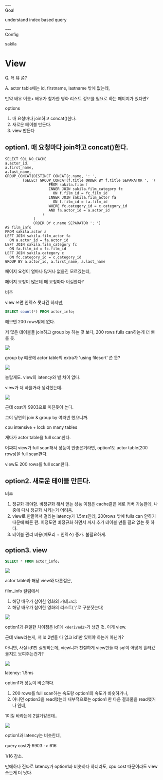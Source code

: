 ---\
Goal


understand index based query



---\
Config


sakila



# View

Q. 왜 뷰 씀?

A. actor table에는 id, firstname, lastname 밖에 없는데,

만약 배우 이름+ 배우가 참가한 영화 리스트 정보를 필요로 하는 페이지가 있다면?

options
1. 매 요청마다 join하고 concat()한다.
2. 새로운 테이블 만든다.
3. view 만든다

## option1. 매 요청마다 join하고 concat()한다.

```
SELECT SQL_NO_CACHE
a.actor_id,
a.first_name,
a.last_name,
GROUP_CONCAT(DISTINCT CONCAT(c.name, ': ',
		(SELECT GROUP_CONCAT(f.title ORDER BY f.title SEPARATOR ', ')
                    FROM sakila.film f
                    INNER JOIN sakila.film_category fc
                      ON f.film_id = fc.film_id
                    INNER JOIN sakila.film_actor fa
                      ON f.film_id = fa.film_id
                    WHERE fc.category_id = c.category_id
                    AND fa.actor_id = a.actor_id
                 )
             )
             ORDER BY c.name SEPARATOR '; ')
AS film_info
FROM sakila.actor a
LEFT JOIN sakila.film_actor fa
  ON a.actor_id = fa.actor_id
LEFT JOIN sakila.film_category fc
  ON fa.film_id = fc.film_id
LEFT JOIN sakila.category c
  ON fc.category_id = c.category_id
GROUP BY a.actor_id, a.first_name, a.last_name
```

페이지 요청이 얼마나 많거나 없을진 모르겠는데,

페이지 요청이 많은데 매 요청마다 이걸한다?

비추

view 쓰면 인덱스 못타긴 하지만,

```sql
SELECT count(*) FROM actor_info;
```

해보면 200 rows밖에 없다.

저 많은 테이블들 join하고 group by 하는 것 보다, 200 rows fulls can하는게 더 빠를 듯.

![](images/2023-05-01-22-55-49.png)

group by 떄문에 actor table의 extra가 'using filesort' 쓴 듯?

![](images/2023-05-01-23-03-10.png)

놀랍게도. view의 latency와 별 차이 없다.

view가 더 빠를거라 생각했는데..



![](images/2023-05-01-22-55-26.png)

근데 cost가 9903으로 미친듯이 높다.

그야 당연히 join & group by 여러번 했으니까.

cpu intensive + lock on many tables

게다가 actor table을 full scan한다.

어짜피 view가 full scan해서 성능이 안좋은거라면, option1도 actor table(200 rows)을 full scan한다.

view도 200 rows를 full scan한다.


## option2. 새로운 테이블 만든다.

비추
1. 정규화 깨야함. 비정규화 해서 얻는 성능 이점은 cache같은 애로 커버 가능한데, 나중에 다시 정규화 시키는거 어려움.
2. view로 만들어서 걸리는 latency가 1.5ms인데, 200rows 밖에 fulls can 안하기 때문에 빠른 편. 이정도면 비정규화 하면서 까지 추가 테이블 만들 필요 없는 듯 하다.
3. 테이블 관리 비용(메모리 + 인덱스) 증가. 불필요하게.

## option3. view
```sql
SELECT * FROM actor_info;
```

![](images/2023-05-01-22-48-03.png)

actor table과 해당 view와 다른점은,

film_info 컬럼에서
1. 해당 배우가 참여한 영화의 카테고리:
2. 해당 배우가 참여한 영화의 리스트(';'로 구분짓는다)


![](images/2023-05-01-23-14-06.png)

option1과 유일한 차이점은 id1에 `<derived2>`가 생긴 것. 이게 view.

근데 view라는게, 저 id 2번들 다 없고 id1만 있어야 하는거 아닌가?

아니면, 사실 id1만 실행하는데, view니까 친절하게 view만들 때 sql이 어떻게 흘러갔을지도 보여주는건가?


![](images/2023-05-01-22-59-54.png)

latency: 1.5ms

option1과 성능이 비슷하다.

1. 200 rows를 full scan하는 속도랑 option1의 속도가 비슷하거나,
2. 아니면 option3을 read했는데 내부적으로는 option1 한 다음 결과물을 read했거나 인데,

1이길 바라는데 2일거같은데..

![](images/2023-05-01-23-12-38.png)

option1과 latency는 비슷한데,

query cost가 9903 -> 616

1/16 감소.

만에하나 진짜로 latency가 option1과 비슷하다 하더라도, cpu cost 때문이라도 view 쓰는게 더 낫다.


